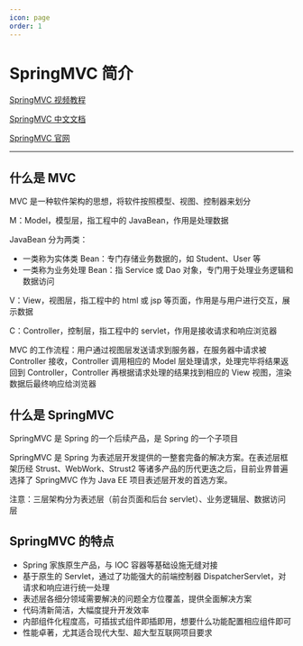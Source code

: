 ```yaml
---
icon: page
order: 1
---
```

# SpringMVC 简介

[SpringMVC 视频教程](https://www.bilibili.com/video/BV1Ry4y1574R/?spm_id_from=333.337.search-card.all.click&vd_source=65e8ed62ff65aeec2427f9b6c8523b9b)

[SpringMVC 中文文档](https://www.w3cschool.cn/spring_mvc_documentation_linesh_translation/)

[SpringMVC 官网](https://spring.io/)

---

## 什么是 MVC

MVC 是一种软件架构的思想，将软件按照模型、视图、控制器来划分

M：Model，模型层，指工程中的 JavaBean，作用是处理数据

JavaBean 分为两类：
- 一类称为实体类 Bean：专门存储业务数据的，如 Student、User 等
- 一类称为业务处理 Bean：指 Service 或 Dao 对象，专门用于处理业务逻辑和数据访问

V：View，视图层，指工程中的 html 或 jsp 等页面，作用是与用户进行交互，展示数据

C：Controller，控制层，指工程中的 servlet，作用是接收请求和响应浏览器

MVC 的工作流程：用户通过视图层发送请求到服务器，在服务器中请求被 Controller 接收，Controller 调用相应的 Model 层处理请求，处理完毕将结果返回到 Controller，Controller 再根据请求处理的结果找到相应的 View 视图，渲染数据后最终响应给浏览器

## 什么是 SpringMVC

SpringMVC 是 Spring 的一个后续产品，是 Spring 的一个子项目

SpringMVC 是 Spring 为表述层开发提供的一整套完备的解决方案。在表述层框架历经 Strust、WebWork、Strust2 等诸多产品的历代更迭之后，目前业界普遍选择了 SpringMVC 作为 Java EE 项目表述层开发的首选方案。

注意：三层架构分为表述层（前台页面和后台 servlet）、业务逻辑层、数据访问层

## SpringMVC 的特点

- Spring 家族原生产品，与 IOC 容器等基础设施无缝对接
- 基于原生的 Servlet，通过了功能强大的前端控制器 DispatcherServlet，对请求和响应进行统一处理
- 表述层各细分领域需要解决的问题全方位覆盖，提供全面解决方案
- 代码清新简洁，大幅度提升开发效率
- 内部组件化程度高，可插拔式组件即插即用，想要什么功能配置相应组件即可
- 性能卓著，尤其适合现代大型、超大型互联网项目要求

